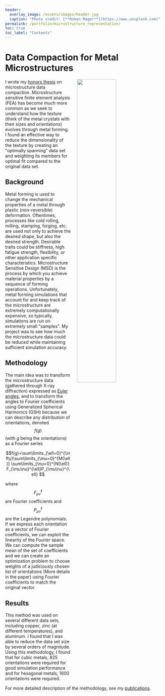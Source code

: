 ```yaml
---
header:
  overlay_image: /assets/images/header.jpg
  caption: "Photo credit: [**Roman Mager**](https://www.unsplash.com)"
permalink: /portfolio/microstructure_representation/
toc: true
toc_label: "Contents"
---
```


# Data Compaction for Metal Microstructures

<img src="{{ site.url }}/assets/images/CrystalGrain.jpg" width="50%" hspace="20" align="right">

I wrote my [honors thesis][1] on microstructure data compaction. Microstructure sensitive finite element analysis (FEA) has become much more common as we seek to understand how the texture (think of the metal crystals with their sizes and orientations) evolves through metal forming. I found an effective way to reduce the dimensionality of the texture by creating an "optimally spanning" data set and weighting its members for optimal fit compared to the original data set.

## Background

Metal forming is used to change the mechanical properties of a metal through plastic (non-reversible) deformation. Oftentimes, processes like cold rolling, milling, stamping, forging, etc. are used not only to achieve the desired shape, but also the desired strength. Desirable traits could be stiffness, high fatigue strength, flexibility, or other application specific characteristics. Microstructure Sensitive Design (MSD) is the process by which you achieve material properties by a sequence of forming operations. Unfortunately, metal forming simulations that account for and keep track of the microstructure are extremely computationally expensive, so typically, simulations are run on extremely small "samples". My project was to see how much the microstructure data could be reduced while maintaining sufficient simulation accuracy.

## Methodology

The main idea was to transform the microstructure data (gathered through X-ray diffraction) expressed as [Euler angles][2], and to transform the angles to Fourier coefficients using Generalized Spherical Harmonics (GSH) because we can describe any distribution of orientations, denoted $$f(g)$$ (with $g$ being the orientations) as a Fourier series

$$f(g)=\sum\limits_{\ell=0}^{\infty}\sum\limits_{\mu=0}^{M(\ell)} \sum\limits_{\nu=0}^{N(\ell)} F_{\mu\nu}^{\ell}P_{\mu\nu}^{\ell} $$

where $$F_{\mu\nu}^{\ell}$$ are Fourier coefficients and $$P_{\mu\nu}^{\ell}$$ are the Legendre polynomials. If we express each orientation as a vector of Fourier coefficients, we can exploit the linearity of the Fourier space. We can compute the sample mean of the set of coefficients and we can create an optimization problem to choose weights of a judiciously chosen list of orientations (More details in the paper) using Fourier coefficients to match the original vector.

## Results

This method was used on several different data sets, including copper, zinc (at different temperatures), and aluminum. I found that I was able to reduce the data set size by several orders of magnitude. Using this methodology, I found that for cubic metals, 825 orientations were required for good simulation performance and for hexagonal metals, 1600 orientations were required.

For more detailed description of the methodology, see my [publications](/publications/).

[1]: /assets/docs/senior_final_report.pdf

[2]: https://en.wikipedia.org/wiki/Euler_angles

